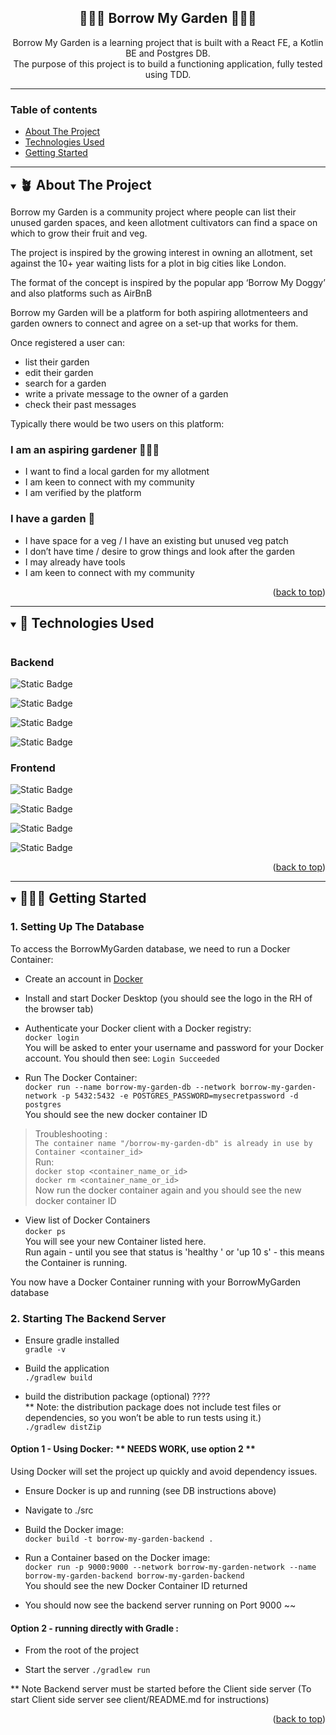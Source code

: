 <a id="readme-top"></a>

<h2 align="center"> 🌷🌿🥕 Borrow My Garden 🥕🌿🌷</h2>
<div align="center">
<p>Borrow My Garden is a learning project that is built with a React FE, a Kotlin BE and Postgres DB.<br>The purpose of this project is to build a functioning application, fully tested using TDD. 
</p>
</div>

___

<h3>Table of contents</h3>

- [About The Project](#about-the-project)
- [Technologies Used](#technologies-used)
- [Getting Started](#getting-started)

___

<!-- ABOUT THE PROJECT -->

<details open>
  <summary>
    <h2 id="about-the-project" style="display: inline; margin: 0;">🪴 About The Project</h2>
  </summary>
  <p>Borrow my Garden is a community project where people can list their unused garden spaces, and keen allotment cultivators can find a space on which to grow their fruit and veg.

The project is inspired by the growing interest in owning an allotment, set against the 10+ year waiting lists for a plot in big cities like London.

The format of the concept is inspired by the popular app ‘Borrow My Doggy’ and also platforms such as AirBnB

Borrow my Garden will be a platform for both aspiring allotmenteers and garden owners to connect and agree on a set-up that works for them.

Once registered a user can:

- list their garden
- edit their garden
- search for a garden
- write a private message to the owner of a garden
- check their past messages

Typically there would be two users on this platform:

### I am an aspiring gardener 👨🏽‍🌾

- I want to find a local garden for my allotment
- I am keen to connect with my community
- I am verified by the platform

### I have a garden 🌷

- I have space for a veg / I have an existing but unused veg patch
- I don’t have time / desire to grow things and look after the garden
- I may already have tools
- I am keen to connect with my community</p>

<p align="right">(<a href="#readme-top">back to top</a>)</p>
</details>

___

<details open>
  <summary>
    <h2 id="technologies-used" style="display: inline; margin: 0;">🚀 Technologies Used</h2>
  </summary>
<br>

<h3>Backend</h3>

![Static Badge](https://img.shields.io/badge/Koltin-%23ffcc00?style=for-the-badge&logo=kotlin&logoColor=black)

![Static Badge](https://img.shields.io/badge/Postgresql-%23cc3399?style=for-the-badge&logo=Postgresql&logoColor=black)

![Static Badge](https://img.shields.io/badge/Docker-%23990066?style=for-the-badge&logo=Docker&logoColor=black)

![Static Badge](https://img.shields.io/badge/JUnit-%23ccee66?style=for-the-badge&logo=Junit&logoColor=black)

<h3>Frontend</h3>

![Static Badge](https://img.shields.io/badge/React-%23ff9900?style=for-the-badge&logo=React&logoColor=black)

![Static Badge](https://img.shields.io/badge/Vite-%23ff6600?style=for-the-badge&logo=Vite&logoColor=black)

![Static Badge](https://img.shields.io/badge/Tailwind-%233399cc?style=for-the-badge&logo=Tailwind&logoColor=black)

![Static Badge](https://img.shields.io/badge/Playwright-%23006699?style=for-the-badge&logo=Playwright&logoColor=black)



[//]: # (remaining colour refs: 99cc33, 669900)
<p align="right">(<a href="#readme-top">back to top</a>)</p>
</details>

___

<details open>
  <summary>
    <h2 id="getting-started" style="display: inline; margin: 0;">👩🏼‍💻 Getting Started</h2>
  </summary>
  <h3>1. Setting Up The Database</h3>
  <p> 
To access the BorrowMyGarden database, we need to run a Docker Container:

- Create an account in [Docker](https://login.docker.com/u/login/identifier?state=hKFo2SB1RVBzWTNlZDBRci16alAxNTRTV1Vwckd2Vkczb1AxTaFur3VuaXZlcnNhbC1sb2dpbqN0aWTZIF83Q1ZTRXNBUGUtRWxYLTFpZmlSb2hyeEg3Rk1YcUZro2NpZNkgRmkyQ0VleDZtMzhkS1lxdnZaWVljSms5SUN0cGc3ZzQ)


- Install and start Docker Desktop (you should see the logo in the RH of the browser tab)


- Authenticate your Docker client with a Docker registry:\
  ```docker login```\
  You will be asked to enter your username and password for your Docker account.
  You should then see: ```Login Succeeded```


- Run The Docker Container:\
  ```docker run --name borrow-my-garden-db --network borrow-my-garden-network -p 5432:5432 -e POSTGRES_PASSWORD=mysecretpassword -d postgres``` \
  You should see the new docker container ID

>Troubleshooting : \
```The container name "/borrow-my-garden-db" is already in use by Container <container_id>```\
Run:\
> ```docker stop <container_name_or_id>```\
```docker rm <container_name_or_id>```\
Now run the docker container again and you should see the new docker container ID

- View list of Docker Containers \
  ```docker ps```\
  You will see your new Container listed here.\
  Run again - until you see that status is 'healthy ' or 'up 10 s' - this means the Container is running.

You now have a Docker Container running with your BorrowMyGarden database

### 2. Starting The Backend Server

- Ensure gradle installed\
  ```gradle -v```

- Build the application\
```./gradlew build```

- build the distribution package (optional) ???? \
  ** Note: the distribution package does not include test files or dependencies, so you won’t be able to run tests using it.)\
  ```./gradlew distZip```
 

#### Option 1 - Using Docker: ** NEEDS WORK, use option 2 **
 Using Docker will set the project up quickly and avoid dependency issues.

- Ensure Docker is up and running (see DB instructions above)

- Navigate to ./src

- Build the Docker image:\
```docker build -t borrow-my-garden-backend .```

- Run a Container based on the Docker image:\
```docker run -p 9000:9000 --network borrow-my-garden-network --name borrow-my-garden-backend borrow-my-garden-backend``` \
You should see the new Docker Container ID returned

- You should now see the backend server running on Port 9000 ~~

#### Option 2 - running directly with Gradle :

- From the root of the project

- Start the server
  ```./gradlew run```

** Note Backend server must be started before the Client side server (To start Client side server see client/README.md for instructions)
</p>
<p align="right">(<a href="#readme-top">back to top</a>)</p>
</details>




